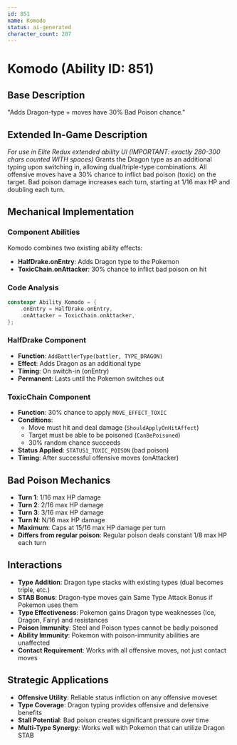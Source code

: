 ```yaml
---
id: 851
name: Komodo
status: ai-generated
character_count: 287
---
```


# Komodo (Ability ID: 851)

## Base Description
"Adds Dragon-type + moves have 30% Bad Poison chance."

## Extended In-Game Description
*For use in Elite Redux extended ability UI (IMPORTANT: exactly 280-300 chars counted WITH spaces)*
Grants the Dragon type as an additional typing upon switching in, allowing dual/triple-type combinations. All offensive moves have a 30% chance to inflict bad poison (toxic) on the target. Bad poison damage increases each turn, starting at 1/16 max HP and doubling each turn.

## Mechanical Implementation

### Component Abilities
Komodo combines two existing ability effects:
- **HalfDrake.onEntry**: Adds Dragon type to the Pokemon
- **ToxicChain.onAttacker**: 30% chance to inflict bad poison on hit

### Code Analysis
```cpp
constexpr Ability Komodo = {
    .onEntry = HalfDrake.onEntry,
    .onAttacker = ToxicChain.onAttacker,
};
```

### HalfDrake Component
- **Function**: `AddBattlerType(battler, TYPE_DRAGON)`
- **Effect**: Adds Dragon as an additional type
- **Timing**: On switch-in (onEntry)
- **Permanent**: Lasts until the Pokemon switches out

### ToxicChain Component  
- **Function**: 30% chance to apply `MOVE_EFFECT_TOXIC`
- **Conditions**: 
  - Move must hit and deal damage (`ShouldApplyOnHitAffect`)
  - Target must be able to be poisoned (`CanBePoisoned`)
  - 30% random chance succeeds
- **Status Applied**: `STATUS1_TOXIC_POISON` (bad poison)
- **Timing**: After successful offensive moves (onAttacker)

## Bad Poison Mechanics
- **Turn 1**: 1/16 max HP damage
- **Turn 2**: 2/16 max HP damage  
- **Turn 3**: 3/16 max HP damage
- **Turn N**: N/16 max HP damage
- **Maximum**: Caps at 15/16 max HP damage per turn
- **Differs from regular poison**: Regular poison deals constant 1/8 max HP each turn

## Interactions
- **Type Addition**: Dragon type stacks with existing types (dual becomes triple, etc.)
- **STAB Bonus**: Dragon-type moves gain Same Type Attack Bonus if Pokemon uses them
- **Type Effectiveness**: Pokemon gains Dragon type weaknesses (Ice, Dragon, Fairy) and resistances
- **Poison Immunity**: Steel and Poison types cannot be badly poisoned
- **Ability Immunity**: Pokemon with poison-immunity abilities are unaffected
- **Contact Requirement**: Works with all offensive moves, not just contact moves

## Strategic Applications
- **Offensive Utility**: Reliable status infliction on any offensive moveset
- **Type Coverage**: Dragon typing provides offensive and defensive benefits
- **Stall Potential**: Bad poison creates significant pressure over time
- **Multi-Type Synergy**: Works well with Pokemon that can utilize Dragon STAB